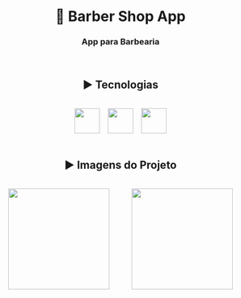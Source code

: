 <div align="center">
    <h1>📱 Barber Shop App</h1>
    <h3>App para Barbearia</h3>
    <br>
</div>

<div align="center">
    <h2>▶ Tecnologias</h2>
    <br>
    <image src="https://cdn.jsdelivr.net/gh/devicons/devicon@latest/icons/dart/dart-plain-wordmark.svg" width=50 /> &nbsp&nbsp
    <image src="https://cdn.jsdelivr.net/gh/devicons/devicon@latest/icons/flutter/flutter-original.svg" width=50 /> &nbsp&nbsp
    <image src="https://cdn.jsdelivr.net/gh/devicons/devicon@latest/icons/androidstudio/androidstudio-original.svg" width=50 />
</div>

<br>

<div align="center">
    <h2>▶ Imagens do Projeto</h2> <br>
</div>



<div align="center">
    <image src="login_image.png" width=200 />&nbsp&nbsp&nbsp&nbsp&nbsp&nbsp&nbsp&nbsp&nbsp&nbsp
    <image src="cadastro_image.png" width=200 />
</div>
